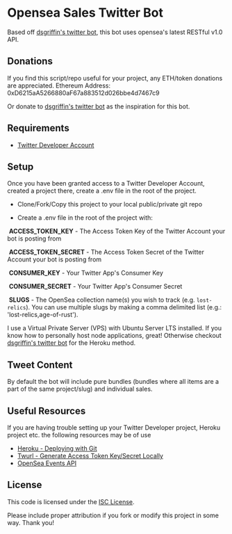 # Opensea Sales Twitter Bot

Based off [dsgriffin's twitter bot](https://github.com/dsgriffin/opensea-sales-twitter-bot), this bot uses opensea's latest RESTful v1.0 API.

## Donations

If you find this script/repo useful for your project, any ETH/token donations are appreciated.
Ethereum Address: 0xD6215aA5266880aF67a883512d026bbe4d7467c9

Or donate to [dsgriffin's twitter bot](https://github.com/dsgriffin/opensea-sales-twitter-bot) as the inspiration for this bot.


## Requirements

- [Twitter Developer Account](https://developer.twitter.com/en/apply-for-access)

## Setup

Once you have been granted access to a Twitter Developer Account, created a project there, create a .env file in the root of the project.

- Clone/Fork/Copy this project to your local public/private git repo 

- Create a .env file in the root of the project with:

&nbsp;**ACCESS_TOKEN_KEY** - The Access Token Key of the Twitter Account your bot is posting from

&nbsp;**ACCESS_TOKEN_SECRET** - The Access Token Secret of the Twitter Account your bot is posting from

&nbsp;**CONSUMER_KEY** - Your Twitter App's Consumer Key

&nbsp;**CONSUMER_SECRET** - Your Twitter App's Consumer Secret

&nbsp;**SLUGS** - The OpenSea collection name(s) you wish to track (e.g. `lost-relics`). You can use multiple slugs by making a comma delimited list (e.g.: 'lost-relics,age-of-rust').

I use a Virtual Private Server (VPS) with Ubuntu Server LTS installed. If you know how to personally host node applications, great! Otherwise checkout [dsgriffin's twitter bot](https://github.com/dsgriffin/opensea-sales-twitter-bot) for the Heroku method.

## Tweet Content

By default the bot will include pure bundles (bundles where all items are a part of the same project/slug) and individual sales.

## Useful Resources

If you are having trouble setting up your Twitter Developer project, Heroku project etc. the following resources may be of use

- [Heroku - Deploying with Git](https://devcenter.heroku.com/articles/git)
- [Twurl - Generate Access Token Key/Secret Locally](https://github.com/twitter/twurl)
- [OpenSea Events API](https://docs.opensea.io/reference/retrieving-asset-events)

## License

This code is licensed under the [ISC License](https://choosealicense.com/licenses/isc/).

Please include proper attribution if you fork or modify this project in some way. Thank you!
